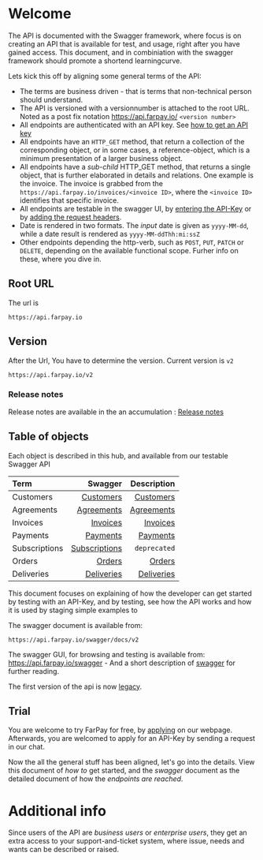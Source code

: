# Welcome
The API is documented with the Swagger framework, where focus is on creating an API that is available for test, and usage, right after you have gained access. This document, and in combiniation with the swagger framework should promote a shortend learningcurve.

Lets kick this off by aligning some general terms of the API:
* The terms are business driven - that is terms that non-technical person should understand.
* The API is versioned with a versionnumber is attached to the root URL. Noted as a post fix notation https://api.farpay.io/ `<version number>`
* All endpoints are authenticated with an API key. See [how to get an API key](Api-Key-Get.md) 
* All endpoints have an `HTTP_GET` method, that return a collection of the corresponding object, or in some cases, a reference-object, which is a minimum presentation of a larger business object.
* All endpoints have a *sub-child* HTTP_GET method, that returns a single object, that is further elaborated in details and relations. One example is the invoice. The invoice is grabbed from the `https://api.farpay.io/invoices/<invoice ID>`, where the `<invoice ID>` identifies that specific invoice.
* All endpoints are testable in the swagger UI, by [entering the API-Key](API-Key-Input.md) or by [adding the request headers](All-Requests.md). 
* Date is rendered in two formats. The *input* date is given as `yyyy-MM-dd`, while a date result is rendered as `yyyy-MM-ddThh:mi:ssZ`
* Other endpoints depending the http-verb, such as `POST`, `PUT`, `PATCH` or `DELETE`, depending on the available functional scope. Furher info on these, where you dive in.


## Root URL
The url is 
```
https://api.farpay.io
```
## Version
After the Url, You have to determine the version. Current version is `v2`
```
https://api.farpay.io/v2
```

### Release notes
Release notes are available in the an accumulation : [Release notes](README.md)

## Table of objects
Each object is described in this hub, and available from our testable Swagger API 

| Term          |                                                                Swagger |                      Description |
|:--------------|-----------------------------------------------------------------------:|---------------------------------:|
| Customers     |         [Customers](https://api.farpay.io/swagger/ui/index#/Customers) |        [Customers](Customers.md) |
| Agreements    |       [Agreements](https://api.farpay.io/swagger/ui/index#/Agreements) |      [Agreements](Agreements.md) |
| Invoices      |           [Invoices](https://api.farpay.io/swagger/ui/index#/Invoices) | [Invoices](Invoices/Invoices.md) |
| Payments      |           [Payments](https://api.farpay.io/swagger/ui/index#/Payments) |          [Payments](Payments.md) |
| Subscriptions | [Subscriptions](https://api.farpay.io/swagger/ui/index#/Subscriptions) |                     `deprecated` |
| Orders        |               [Orders](https://api.farpay.io/swagger/ui/index#/Orders) |       [Orders](Orders/Readme.md) |
| Deliveries    |       [Deliveries](https://api.farpay.io/swagger/ui/index#/Deliveries) |      [Deliveries](Deliveries.md) |

This document focuses on explaining of how the developer can get started by testing with an API-Key, and by testing, see how the API works and how it is used by staging simple examples to 

The swagger document is available from: 

```
https://api.farpay.io/swagger/docs/v2
```

The swagger GUI, for browsing and testing is available from: https://api.farpay.io/swagger - And a short description of [swagger](http://swagger.io/docs/specification/what-is-swagger/) for further reading.

The first version of the api is now [legacy](README-Legacy.md).

## Trial
You are welcome to try FarPay for free, by [applying](https://www.farpay.io/prov/) on our webpage. Afterwards, you are welcomed to apply for an API-Key by sending a request in our chat.

Now the all the general stuff has been aligned, let's go into the details. View this document of *how to* get started, and the *swagger* document as the detailed document of how the *endpoints are reached*.

# Additional info
Since users of the API are *business users* or *enterprise users*, they get an extra access to your support-and-ticket system, where issue, needs and wants can be described or raised. 
